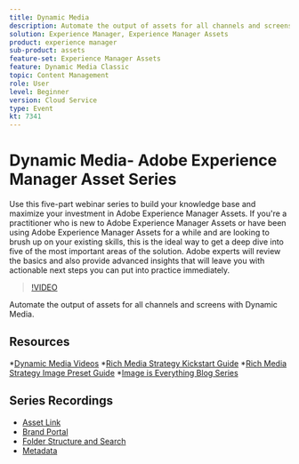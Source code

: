 ```yaml
---
title: Dynamic Media
description: Automate the output of assets for all channels and screens
solution: Experience Manager, Experience Manager Assets
product: experience manager
sub-product: assets
feature-set: Experience Manager Assets
feature: Dynamic Media Classic
topic: Content Management
role: User
level: Beginner
version: Cloud Service
type: Event
kt: 7341
---
```

# Dynamic Media- Adobe Experience Manager Asset Series

Use this five-part webinar series to build your knowledge base and maximize your investment in Adobe Experience Manager Assets. If you're a practitioner who is new to Adobe Experience Manager Assets or have been using Adobe Experience Manager Assets for a while and are looking to brush up on your existing skills, this is the ideal way to get a deep dive into five of the most important areas of the solution. Adobe experts will review the basics and also provide advanced insights that will leave you with actionable next steps you can put into practice immediately.

>[!VIDEO](https://video.tv.adobe.com/v/332132/?quality=12&learn=on&hidetitle=true)

Automate the output of assets for all channels and screens with Dynamic Media.

## Resources

*[Dynamic Media Videos](https://experienceleague.adobe.com/docs/experience-manager-learn/assets/dynamic-media/dynamic-media-overview-feature-video-use.html#dynamic-media)
*[Rich Media Strategy Kickstart Guide](https://www.adobe.com/content/dam/www/us/en/experience-manager/pdfs/dynamic-media-kickstart-guide-2019.pdf)
*[Rich Media Strategy Image Preset Guide](https://www.adobe.com/content/dam/www/us/en/experience-manager/pdfs/dynamic-media-image-preset-guide.pdf)
*[Image is Everything Blog Series](https://blog.adobe.com/en/2019/04/11/image-is-everything-part-1-has-your-rich-media-strategy-expired.html#gs.iou0ek)

## Series Recordings

* [Asset Link](asset-link.md)
* [Brand Portal](brand-portal.md)
* [Folder Structure and Search](folder-structure-search.md)
* [Metadata](metadata.md)
